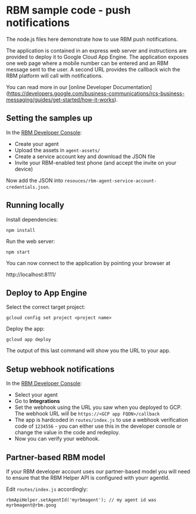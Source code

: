 # RBM sample code - push notifications
The node.js files here demonstrate how to use RBM push notifications.

The application is contained in an express web server and instructions are provided 
to deploy it to Google Cloud App Engine. The application exposes one web page where
a mobile number can be entered and an RBM message sent to the user. A second URL
provides the callback wich the RBM platform will call with notifications.

You can read more in our [online Developer Documentation]
(https://developers.google.com/business-communications/rcs-business-messaging/guides/get-started/how-it-works).

## Setting the samples up
In the [RBM Developer Console](https://business-communications.cloud.google.com/console/partner-console/):

- Create your agent 
- Upload the assets in `agent-assets/`
- Create a service account key and download the JSON file
- Invite your RBM-enabled test phone (and accept the invite on your device)

Now add the JSON into `resouces/rbm-agent-service-account-credentials.json`.

## Running locally

Install dependencies:

``
npm install
``

Run the web server:

``
npm start
``

You can now connect to the application by pointing your browser at

http://localhost:8111/


## Deploy to App Engine

Select the correct target project:

```
gcloud config set project <project name>
```

Deploy the app:

```
gcloud app deploy
```

The output of this last command will show you the URL to your app.

## Setup webhook notifications

In the [RBM Developer Console](https://business-communications.cloud.google.com/console/partner-console/):

-   Select your agent
-   Go to **Integrations**
-   Set the webhook using the URL you saw when you deployed to GCP. The webhook URL will be `https://<GCP app FQDN>/callback`
-   The app is hardcoded in `routes/index.js` to use a webhook verification code of `1234556` - you can either use this 
    in the developer console or change the value in the code and redeploy.
-   Now you can verify your webhook.

## Partner-based RBM model

If your RBM developer account uses our partner-based model you will
need to ensure that the RBM Helper API is configured with yourr
agentId. 

Edit `routes/index.js`  accordingly:

```
rbmApiHelper.setAgentId('myrbmagent'); // my agent id was myrbmagent@rbm.goog
```
